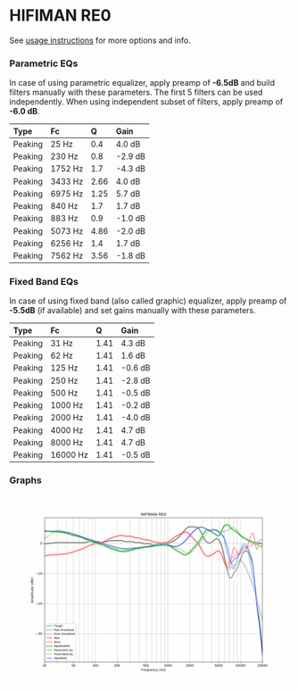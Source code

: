 # HIFIMAN RE0
See [usage instructions](https://github.com/jaakkopasanen/AutoEq#usage) for more options and info.

### Parametric EQs
In case of using parametric equalizer, apply preamp of **-6.5dB** and build filters manually
with these parameters. The first 5 filters can be used independently.
When using independent subset of filters, apply preamp of **-6.0 dB**.

| Type    | Fc      |    Q | Gain    |
|:--------|:--------|:-----|:--------|
| Peaking | 25 Hz   | 0.4  | 4.0 dB  |
| Peaking | 230 Hz  | 0.8  | -2.9 dB |
| Peaking | 1752 Hz | 1.7  | -4.3 dB |
| Peaking | 3433 Hz | 2.66 | 4.0 dB  |
| Peaking | 6975 Hz | 1.25 | 5.7 dB  |
| Peaking | 840 Hz  | 1.7  | 1.7 dB  |
| Peaking | 883 Hz  | 0.9  | -1.0 dB |
| Peaking | 5073 Hz | 4.86 | -2.0 dB |
| Peaking | 6256 Hz | 1.4  | 1.7 dB  |
| Peaking | 7562 Hz | 3.56 | -1.8 dB |

### Fixed Band EQs
In case of using fixed band (also called graphic) equalizer, apply preamp of **-5.5dB**
(if available) and set gains manually with these parameters.

| Type    | Fc       |    Q | Gain    |
|:--------|:---------|:-----|:--------|
| Peaking | 31 Hz    | 1.41 | 4.3 dB  |
| Peaking | 62 Hz    | 1.41 | 1.6 dB  |
| Peaking | 125 Hz   | 1.41 | -0.6 dB |
| Peaking | 250 Hz   | 1.41 | -2.8 dB |
| Peaking | 500 Hz   | 1.41 | -0.5 dB |
| Peaking | 1000 Hz  | 1.41 | -0.2 dB |
| Peaking | 2000 Hz  | 1.41 | -4.0 dB |
| Peaking | 4000 Hz  | 1.41 | 4.7 dB  |
| Peaking | 8000 Hz  | 1.41 | 4.7 dB  |
| Peaking | 16000 Hz | 1.41 | -0.5 dB |

### Graphs
![](./HIFIMAN%20RE0.png)